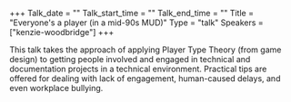 +++
Talk_date = ""
Talk_start_time = ""
Talk_end_time = ""
Title = "Everyone's a player (in a mid-90s MUD)"
Type = "talk"
Speakers = ["kenzie-woodbridge"]
+++

This talk takes the approach of applying Player Type Theory (from game design) to getting people involved and engaged in technical and documentation projects in a technical environment. Practical tips are offered for dealing with lack of engagement, human-caused delays, and even workplace bullying.
